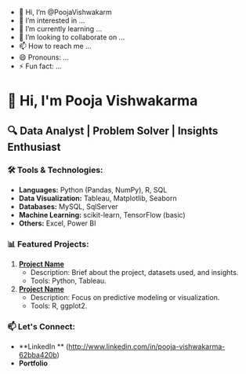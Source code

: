 
                           



















- 👋 Hi, I’m @PoojaVishwakarm
- 👀 I’m interested in ...
- 🌱 I’m currently learning ...
- 💞️ I’m looking to collaborate on ...
- 📫 How to reach me ...
- 😄 Pronouns: ...
- ⚡ Fun fact: ...

#                                                👋 Hi, I'm Pooja Vishwakarma

## 🔍 Data Analyst | Problem Solver | Insights Enthusiast

### 🛠 Tools & Technologies:

- **Languages:** Python (Pandas, NumPy), R, SQL
- **Data Visualization:** Tableau, Matplotlib, Seaborn
- **Databases:** MySQL, SqlServer
- **Machine Learning:** scikit-learn, TensorFlow (basic)
- **Others:** Excel, Power BI

### 📊 Featured Projects:

1. **[Project Name](link-to-repo)**
   - Description: Brief about the project, datasets used, and insights.
   - Tools: Python, Tableau.
2. **[Project Name](link-to-repo)**
   - Description: Focus on predictive modeling or visualization.
   - Tools: R, ggplot2.

### 📫 Let's Connect:

- **LinkedIn ** (http://www.linkedin.com/in/pooja-vishwakarma-62bba420b)
- **Portfolio** 

